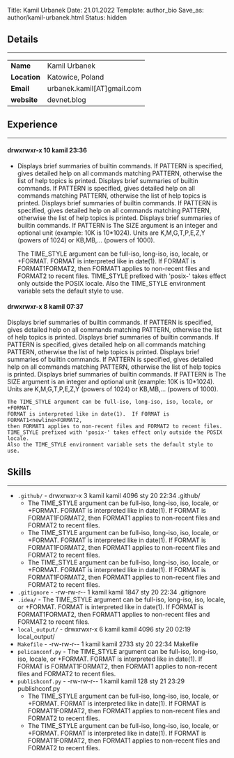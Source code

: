 Title: Kamil Urbanek
Date: 21.01.2022
Template: author_bio
Save_as: author/kamil-urbanek.html
Status: hidden

## Details

--- 

|                    |                             |
|--------------------|-----------------------------|
| **Name**           | Kamil Urbanek               |
| **Location**       | Katowice, Poland            |
| **Email**          | urbanek.kamil[AT]gmail.com |
| **website**        | devnet.blog                 |


## Experience 

---

#### **drwxrwxr-x 10 kamil  23:36**
  - Displays brief summaries of builtin commands.  If PATTERN is
    specified, gives detailed help on all commands matching PATTERN,
    otherwise the list of help topics is printed. Displays brief summaries of builtin commands.  If PATTERN is
    specified, gives detailed help on all commands matching PATTERN,
    otherwise the list of help topics is printed. Displays brief summaries of builtin commands.  If PATTERN is
    specified, gives detailed help on all commands matching PATTERN,
    otherwise the list of help topics is printed. Displays brief summaries of builtin commands.  If PATTERN is The SIZE argument is an integer and optional unit (example: 10K is 10*1024).
    Units are K,M,G,T,P,E,Z,Y (powers of 1024) or KB,MB,... (powers of 1000).

    The TIME_STYLE argument can be full-iso, long-iso, iso, locale, or +FORMAT.
    FORMAT is interpreted like in date(1).  If FORMAT is FORMAT1<newline>FORMAT2,
    then FORMAT1 applies to non-recent files and FORMAT2 to recent files.
    TIME_STYLE prefixed with 'posix-' takes effect only outside the POSIX locale.
    Also the TIME_STYLE environment variable sets the default style to use.
  
#### drwxrwxr-x  8 kamil  07:37 
Displays brief summaries of builtin commands.  If PATTERN is
    specified, gives detailed help on all commands matching PATTERN,
    otherwise the list of help topics is printed. Displays brief summaries of builtin commands.  If PATTERN is
    specified, gives detailed help on all commands matching PATTERN,
    otherwise the list of help topics is printed. Displays brief summaries of builtin commands.  If PATTERN is
    specified, gives detailed help on all commands matching PATTERN,
    otherwise the list of help topics is printed. Displays brief summaries of builtin commands.  If PATTERN is The SIZE argument is an integer and optional unit (example: 10K is 10*1024).
    Units are K,M,G,T,P,E,Z,Y (powers of 1024) or KB,MB,... (powers of 1000).

    The TIME_STYLE argument can be full-iso, long-iso, iso, locale, or +FORMAT.
    FORMAT is interpreted like in date(1).  If FORMAT is FORMAT1<newline>FORMAT2,
    then FORMAT1 applies to non-recent files and FORMAT2 to recent files.
    TIME_STYLE prefixed with 'posix-' takes effect only outside the POSIX locale.
    Also the TIME_STYLE environment variable sets the default style to use.

## Skills

---

- `.github/` - drwxrwxr-x  3 kamil kamil  4096 sty 20 22:34 .github/
  - The TIME_STYLE argument can be full-iso, long-iso, iso, locale, or +FORMAT.
FORMAT is interpreted like in date(1).  If FORMAT is FORMAT1<newline>FORMAT2,
then FORMAT1 applies to non-recent files and FORMAT2 to recent files.
  - The TIME_STYLE argument can be full-iso, long-iso, iso, locale, or +FORMAT.
FORMAT is interpreted like in date(1).  If FORMAT is FORMAT1<newline>FORMAT2,
then FORMAT1 applies to non-recent files and FORMAT2 to recent files.
  - The TIME_STYLE argument can be full-iso, long-iso, iso, locale, or +FORMAT.
FORMAT is interpreted like in date(1).  If FORMAT is FORMAT1<newline>FORMAT2,
then FORMAT1 applies to non-recent files and FORMAT2 to recent files.
- `.gitignore` - -rw-rw-r--  1 kamil kamil  1847 sty 20 22:34 .gitignore
- `.idea/` - The TIME_STYLE argument can be full-iso, long-iso, iso, locale, or +FORMAT.
FORMAT is interpreted like in date(1).  If FORMAT is FORMAT1<newline>FORMAT2,
then FORMAT1 applies to non-recent files and FORMAT2 to recent files.
- `local_output/` - drwxrwxr-x  6 kamil kamil  4096 sty 20 02:19 local_output/
- `Makefile` - -rw-rw-r--  1 kamil kamil  2733 sty 20 22:34 Makefile
- `pelicanconf.py` - The TIME_STYLE argument can be full-iso, long-iso, iso, locale, or +FORMAT.
FORMAT is interpreted like in date(1).  If FORMAT is FORMAT1<newline>FORMAT2,
then FORMAT1 applies to non-recent files and FORMAT2 to recent files.
- `publishconf.py` - -rw-rw-r--  1 kamil kamil   128 sty 21 23:29 publishconf.py
  - The TIME_STYLE argument can be full-iso, long-iso, iso, locale, or +FORMAT.
FORMAT is interpreted like in date(1).  If FORMAT is FORMAT1<newline>FORMAT2,
then FORMAT1 applies to non-recent files and FORMAT2 to recent files.
  - The TIME_STYLE argument can be full-iso, long-iso, iso, locale, or +FORMAT.
FORMAT is interpreted like in date(1).  If FORMAT is FORMAT1<newline>FORMAT2,
then FORMAT1 applies to non-recent files and FORMAT2 to recent files.
